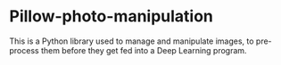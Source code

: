 # Pillow-photo-manipulation

This is a Python library used to manage and manipulate images, to pre-process them before they get fed into a Deep Learning program.
